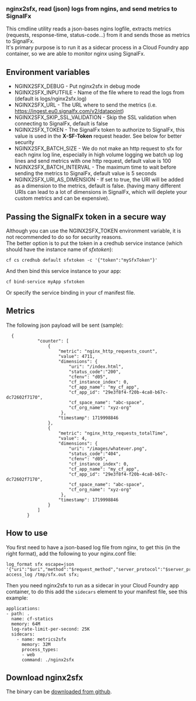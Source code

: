 ### nginx2sfx, read (json) logs from ngins, and send metrics to SignalFx

This cmdline utility reads a json-bases ngins logfile, extracts metrics (requests, response-time, status-code...) from it and sends those as metrics to SignalFx.  
It's primary purpose is to run it as a sidecar process in a Cloud Foundry app container, so we are able to monitor nginx using SignalFx.

## Environment variables
* NGINX2SFX_DEBUG - Put nginx2sfx in debug mode
* NGINX2SFX_INPUTFILE - Name of the file where to read the logs from (default is logs/nginx2sfx.log)  
* NGINX2SFX_URL - The URL where to send the metrics (i.e. https://ingest.eu0.signalfx.com/v2/datapoint)   
* NGINX2SFX_SKIP_SSL_VALIDATION - Skip the SSL validation when connecting to SignalFx, default is false
* NGINX2SFX_TOKEN - The SignalFx token to authorize to SignalFx, this value is used in the **X-SF-Token** request header. See below for better security
* NGINX2SFX_BATCH_SIZE - We do not make an http request to sfx for each nginx log line, especially in high volume logging we batch up log lines and send metrics with one http request, default value is 100  
* NGINX2SFX_BATCH_INTERVAL - The maximum time to wait before sending the metrics to SignalFx, default value is 5 seconds  
* NGINX2SFX_URI_AS_DIMENSION - If set to true, the URI will be added as a dimension to the metrics, default is false. (having many different URIs can lead to a lot of dimensions in SignalFx, which will deplete your custom metrics and can be expensive).

## Passing the SignalFx token in a secure way
Although you can use the NGINX2SFX_TOKEN environment variable, it is not recommended to do so for security reasons.  
The better option is to put the token in a credhub service instance (which should have the instance name of _sfxtoken_):  
```
cf cs credhub default sfxtoken -c '{"token":"mySfxToken"}'
```
And then bind this service instance to your app:
```
cf bind-service myApp sfxtoken
``` 
Or specify the service binding in your cf manifest file.

## Metrics

The following json payload will be sent (sample):
```
  {
            "counter": [
                {
                    "metric": "nginx_http_requests_count",
                    "value": 4711,
                    "dimensions": {
                        "uri": "/index.html",
                        "status_code":"200",
                        "cfenv": "d05",
                        "cf_instance_index": 0,
                        "cf_app_name": "my_cf_app",
                        "cf_app_id": "29e3f8f4-f20b-4ca8-b67c-dc72602f7170",
                        "cf_space_name": "abc-space",
                        "cf_org_name": "xyz-org"
                     },
                    "timestamp": 1719998846
                },
                {
                    "metric": "nginx_http_requests_totalTime",
                    "value": 4,
                    "dimensions": {
                        "uri": "/images/whatever.png",
                        "status_code":"404",
                        "cfenv": "d05",
                        "cf_instance_index": 0,
                        "cf_app_name": "my_cf_app",
                        "cf_app_id": "29e3f8f4-f20b-4ca8-b67c-dc72602f7170",
                        "cf_space_name": "abc-space",
                        "cf_org_name": "xyz-org"
                     },
                    "timestamp": 1719998846
                }
            ]
        }
 ```

## How to use

You first need to have a json-based log file from nginx, to get this (in the right format), add the following to your nginx.conf file:
```
log_format sfx escape=json '{"uri":"$uri","method":"$request_method","server_protocol":"$server_protocol","status":"$status","body_bytes_sent":$body_bytes_sent,"request_time":$request_time}';
access_log /tmp/sfx.out sfx;
```

Then you need nginx2sfx to run as a sidecar in your Cloud Foundry app container, to do this add the `sidecars` element to your manifest file, see this example:
```
applications:
- path: .
  name: cf-statics
  memory: 64M
  log-rate-limit-per-second: 25K
  sidecars:
    - name: metrics2sfx
      memory: 32M
      process_types:
      - web
      command: ./nginx2sfx
```

## Download nginx2sfx
The binary can be [downloaded from github](https://github.com/rabobank/nginx2sfx/releases).
